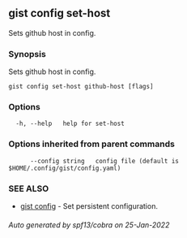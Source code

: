 ## gist config set-host

Sets github host in config.

### Synopsis

Sets github host in config.

```
gist config set-host github-host [flags]
```

### Options

```
  -h, --help   help for set-host
```

### Options inherited from parent commands

```
      --config string   config file (default is $HOME/.config/gist/config.yaml)
```

### SEE ALSO

* [gist config](gist_config.md)	 - Set persistent configuration.

###### Auto generated by spf13/cobra on 25-Jan-2022

